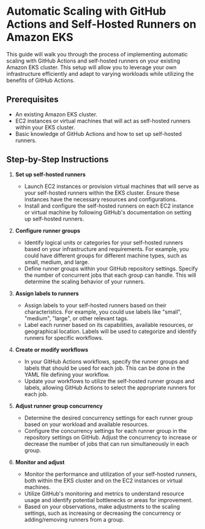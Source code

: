 # Automatic Scaling with GitHub Actions and Self-Hosted Runners on Amazon EKS

This guide will walk you through the process of implementing automatic scaling with GitHub Actions and self-hosted runners on your existing Amazon EKS cluster. This setup will allow you to leverage your own infrastructure efficiently and adapt to varying workloads while utilizing the benefits of GitHub Actions.

## Prerequisites

- An existing Amazon EKS cluster.
- EC2 instances or virtual machines that will act as self-hosted runners within your EKS cluster.
- Basic knowledge of GitHub Actions and how to set up self-hosted runners.

## Step-by-Step Instructions

1. **Set up self-hosted runners**

   - Launch EC2 instances or provision virtual machines that will serve as your self-hosted runners within the EKS cluster. Ensure these instances have the necessary resources and configurations.
   - Install and configure the self-hosted runners on each EC2 instance or virtual machine by following GitHub's documentation on setting up self-hosted runners.

2. **Configure runner groups**

   - Identify logical units or categories for your self-hosted runners based on your infrastructure and requirements. For example, you could have different groups for different machine types, such as small, medium, and large.
   - Define runner groups within your GitHub repository settings. Specify the number of concurrent jobs that each group can handle. This will determine the scaling behavior of your runners.

3. **Assign labels to runners**

   - Assign labels to your self-hosted runners based on their characteristics. For example, you could use labels like "small", "medium", "large", or other relevant tags.
   - Label each runner based on its capabilities, available resources, or geographical location. Labels will be used to categorize and identify runners for specific workflows.

4. **Create or modify workflows**

   - In your GitHub Actions workflows, specify the runner groups and labels that should be used for each job. This can be done in the YAML file defining your workflow.
   - Update your workflows to utilize the self-hosted runner groups and labels, allowing GitHub Actions to select the appropriate runners for each job.

5. **Adjust runner group concurrency**

   - Determine the desired concurrency settings for each runner group based on your workload and available resources.
   - Configure the concurrency settings for each runner group in the repository settings on GitHub. Adjust the concurrency to increase or decrease the number of jobs that can run simultaneously in each group.

6. **Monitor and adjust**

   - Monitor the performance and utilization of your self-hosted runners, both within the EKS cluster and on the EC2 instances or virtual machines.
   - Utilize GitHub's monitoring and metrics to understand resource usage and identify potential bottlenecks or areas for improvement.
   - Based on your observations, make adjustments to the scaling settings, such as increasing or decreasing the concurrency or adding/removing runners from a group.


